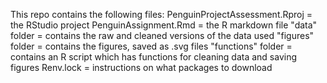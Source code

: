 This repo contains the following files:
PenguinProjectAssessment.Rproj = the RStudio project
PenguinAssignment.Rmd = the R markdown file
"data" folder = contains the raw and cleaned versions of the data used
"figures" folder = contains the figures, saved as .svg files
"functions" folder = contains an R script which has functions for cleaning data and saving figures
Renv.lock = instructions on what packages to download
